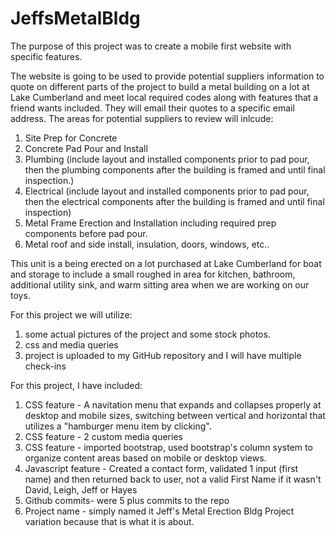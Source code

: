 # JeffsMetalBldg

The purpose of this project was to create a mobile first website with specific features.

The website is going to be used to provide potential suppliers information to quote on different parts of the project to build a metal building on a lot at Lake Cumberland and meet local required codes along with features that a friend wants included.   They will email their quotes to a specific email address.  The areas for potential suppliers to review will inlcude:
1) Site Prep for Concrete
2) Concrete Pad Pour and Install
3) Plumbing (include layout and installed components prior to pad pour, then the plumbing components after the building is framed and until final inspection.)
4) Electrical (include layout and installed components prior to pad pour, then the electrical components after the building is framed and until final inspection)
5) Metal Frame Erection and Installation including required prep components before pad pour.
6) Metal roof and side install, insulation, doors, windows, etc..

This unit is a being erected on a lot purchased at Lake Cumberland for boat and storage to include a small roughed in area for kitchen, bathroom, additional utility sink, and warm sitting area when we are working on our toys.

For this project we will utilize: 
1) some actual pictures of the project and some stock photos.
2) css and media queries
3) project is uploaded to my GitHub repository and I will have multiple check-ins


For this project, I have included:
1) CSS feature - A navitation menu that expands and collapses properly at desktop and mobile sizes, switching between vertical and horizontal that utilizes a "hamburger menu item by clicking".
2) CSS feature - 2 custom media queries
3) CSS feature - imported bootstrap, used bootstrap's column system to organize content areas based on mobile or desktop views.
4) Javascript feature - Created a contact form, validated 1 input (first name) and then returned back to user, not a valid First Name if it wasn't David, Leigh, Jeff or Hayes 
5) Github commits-   were 5 plus commits to the repo
6) Project name -  simply named it Jeff's Metal Erection Bldg Project variation because that is what it is about.